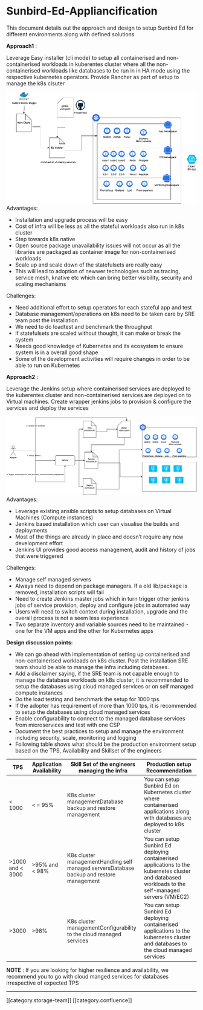 # Sunbird-Ed-Appliancification

This document details out the approach and design to setup Sunbird Ed for different environments along with defined solutions

**Approach1** :

Leverage Easy installer (cli mode) to setup all containerised and non-containerised workloads in kuberentes cluster where all the non-containerised workloads like databases to be run in in HA mode using the respective kubernetes operators. Provide Rancher as part of setup to manage the k8s clsuter

![](../../../../DevOps/devops-kn-framewnbp/images/storage/Ed-Prodsetup-k8s.png)Advantages:

* Installation and upgrade process will be easy
* Cost of infra will be less as all the stateful workloads also run in k8s cluster
* Step towards k8s native
* Open source package unavailability issues will not occur as all the libraries are packaged as container image for non-containerised workloads
* Scale up and scale down of the statefulsets are really easy
* This will lead to adoption of newwer technologies such as tracing, service mesh, knative etc which can bring better visibility, security and scaling mechanisms

Challenges:

* Need additional effort to setup operators for each stateful app and test
* Database management/operations on k8s need to be taken care by SRE team post the installation
* We need to do loadtest and benchmark the throughput
* If statefulsets are scaled without thought, it can make or break the system
* Needs good knowledge of Kubernetes and its ecosystem to ensure system is in a overall good shape
* Some of the development activities will require changes in order to be able to run on Kubernetes

**Approach2** :

Leverage the Jenkins setup where containerised services are deployed to the kuberentes cluster and non-containerised services are deployed on to Virtual machines. Create wrapper jenkins jobs to provision & configure the services and deploy the services

![](../../../../DevOps/devops-kn-framewnbp/images/storage/Ed-ProdSetup-k8s-VM.png)Advantages:

* Leverage existing ansible scripts to setup databases on Virtual Machines (Compute instances)
* Jenkins based installation which user can visualise the builds and deployments
* Most of the things are already in place and doesn’t require any new development effort
* Jenkins UI provides good access management, audit and history of jobs that were triggered

Challenges:

* Manage self managed servers
* Always need to depend on package managers. If a old lib/package is removed, installation scripts will fail
* Need to create Jenkins master jobs which in turn trigger other jenkins jobs of service provision, deploy and configure jobs in automated way
* Users will need to switch context during installation, upgrade and the overall process is not a seem less experience
* Two separate inventory and variable sources need to be maintained - one for the VM apps and the other for Kubernetes apps

**Design discussion points:**

* We can go ahead with implementation of setting up containerised and non-containerised workloads on k8s cluster. Post the installation SRE team should be able to manage the infra including databases.
* Add a disclaimer saying, if the SRE team is not capable enough to manage the database workloads on k8s cluster, it is recommended to setup the databases using cloud managed services or on self managed compute instances
* Do the load testing and benchmark the setup for 1000 tps.
* If the adopter has requirement of more than 1000 tps, it is recommended to setup the databases using cloud managed services
* Enable configurability to connect to the managed database services from microservices and test with one CSP
* Document the best practices to setup and manage the environment including security, scale, monitoring and logging
* Following table shows what should be the production environment setup based on the TPS, Availability and Skillset of the engineers

| **TPS**          | **Application Availability** | **Skill Set of the engineers managing the infra**                                         | **Production setup Recommendation**                                                                                                                  |
| ---------------- | ---------------------------- | ----------------------------------------------------------------------------------------- | ---------------------------------------------------------------------------------------------------------------------------------------------------- |
| < 1000           | < = 95%                      | K8s cluster managementDatabase backup and restore management                              | You can setup Sunbird Ed on Kubernetes cluster where containerised applications along with databases are deployed to k8s cluster                     |
| >1000 and < 3000 | >95% and < 98%               | K8s cluster managementHandling self managed serversDatabase backup and restore management | You can setup Sunbird Ed deploying containerised applications to the kubernetes cluster and databased workloads to the self-managed servers (VM/EC2) |
| >3000            | >98%                         | K8s cluster managementConfigurability to the cloud managed services                       | You can setup Sunbird Ed deploying containerised applications to the kubernetes cluster and databases to the cloud managed services                  |

**NOTE** : If you are looking for higher resilience and availability, we recommend you to go with cloud manged services for databases irrespective of expected TPS

***

\[\[category.storage-team]] \[\[category.confluence]]
